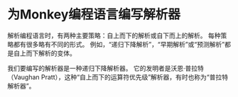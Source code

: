 # 为Monkey编程语言编写解析器

解析编程语言时，有两种主要策略：自上而下的解析或自下而上的解析。 每种策略都有很多略有不同的形式。 例如，“递归下降解析”，“早期解析”或“预测解析”都是自上而下解析的变体。

我们要编写的解析器是一种递归下降解析器。 它的发明者是沃恩·普拉特（Vaughan Pratt），这种“自上而下的运算符优先级”解析器，有时也称为“普拉特解析器”。
